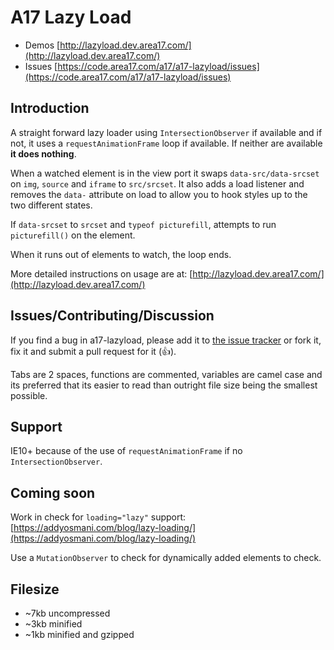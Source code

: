 # A17 Lazy Load

* Demos [http://lazyload.dev.area17.com/](http://lazyload.dev.area17.com/)
* Issues [https://code.area17.com/a17/a17-lazyload/issues](https://code.area17.com/a17/a17-lazyload/issues)

## Introduction

A straight forward lazy loader using `IntersectionObserver` if available and if not, it uses a `requestAnimationFrame` loop if available. If neither are available **it does nothing**.

When a watched element is in the view port it swaps `data-src/data-srcset` on `img`, `source` and `iframe` to `src/srcset`. It also adds a load listener and removes the `data-` attribute on load to allow you to hook styles up to the two different states.

If `data-srcset` to `srcset` and `typeof picturefill`, attempts to run `picturefill()` on the element.

When it runs out of elements to watch, the loop ends.

More detailed instructions on usage are at: [http://lazyload.dev.area17.com/](http://lazyload.dev.area17.com/)

## Issues/Contributing/Discussion

If you find a bug in a17-lazyload, please add it to [the issue tracker](https://code.area17.com/a17/a17-lazyload/issues) or fork it, fix it and submit a pull request for it (👍).

Tabs are 2 spaces, functions are commented, variables are camel case and its preferred that its easier to read than outright file size being the smallest possible.

## Support

IE10+ because of the use of `requestAnimationFrame` if no `IntersectionObserver`.

## Coming soon

Work in check for `loading="lazy"` support: [https://addyosmani.com/blog/lazy-loading/](https://addyosmani.com/blog/lazy-loading/)

Use a `MutationObserver` to check for dynamically added elements to check.

## Filesize

* ~7kb uncompressed
* ~3kb minified
* ~1kb minified and gzipped
